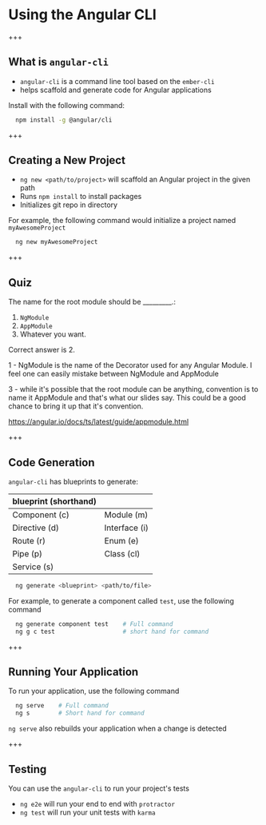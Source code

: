 <!-- .slide: data-background="../content/images/title-slide.jpg" -->
# Using the Angular CLI

+++

## What is `angular-cli`

- `angular-cli` is a command line tool based on the `ember-cli`
- helps scaffold and generate code for Angular applications

Install with the following command:
```bash
  npm install -g @angular/cli
```

+++

## Creating a New Project

- `ng new <path/to/project>` will scaffold an Angular project in the given path
- Runs `npm install` to install packages
- Initializes git repo in directory

For example, the following command would initialize a project named `myAwesomeProject`
```bash
  ng new myAwesomeProject
```

+++

## Quiz

The name for the root module should be _________.:

1. `NgModule`
1. `AppModule`
1. Whatever you want.

<aside class="notes">

Correct answer is 2.

1 - NgModule is the name of the Decorator used for any Angular Module.
I feel one can easily mistake between NgModule and AppModule

3 - while it's possible that the root module can be anything,
convention is to name it AppModule and that's what our slides say.
This could be a good chance to bring it up that it's convention.

<https://angular.io/docs/ts/latest/guide/appmodule.html>

</aside>

+++

## Code Generation

`angular-cli` has blueprints to generate:

|blueprint (shorthand)|                     |
|---------------------|---------------------|
| Component (c)       | Module    (m)       |
| Directive (d)       | Interface (i)       |
| Route     (r)       | Enum      (e)       |
| Pipe      (p)       | Class     (cl)      |
| Service   (s)       |                     |

```bash
  ng generate <blueprint> <path/to/file>
```
For example, to generate a component called `test`, use the following command

```bash
  ng generate component test    # Full command
  ng g c test                   # short hand for command
```

+++

## Running Your Application

To run your application, use the following command
```bash
  ng serve    # Full command
  ng s        # Short hand for command
```
`ng serve` also rebuilds your application when a change is detected

+++

## Testing

You can use the `angular-cli` to run your project's tests

- `ng e2e` will run your end to end with `protractor`
- `ng test` will run your unit tests with `karma`
